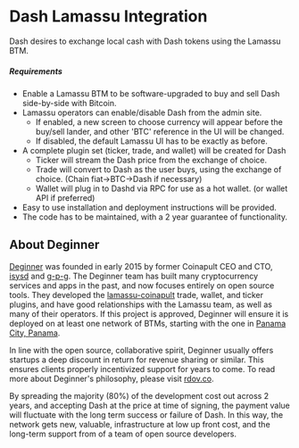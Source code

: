 # Dash Lamassu Integration

Dash desires to exchange local cash with Dash tokens using the Lamassu BTM.

##### Requirements

 * Enable a Lamassu BTM to be software-upgraded to buy and sell Dash side-by-side with Bitcoin.
 * Lamassu operators can enable/disable Dash from the admin site.
   * If enabled, a new screen to choose currency will appear before the buy/sell lander, and other 'BTC' reference in the UI will be changed.
   * If disabled, the default Lamassu UI has to be exactly as before.
 * A complete plugin set (ticker, trade, and wallet) will be created for Dash
   * Ticker will stream the Dash price from the exchange of choice.
   * Trade will convert to Dash as the user buys, using the exchange of choice. (Chain fiat->BTC->Dash if necessary)
   * Wallet will plug in to Dashd via RPC for use as a hot wallet. (or wallet API if preferred)
 * Easy to use installation and deployment instructions will be provided.
 * The code has to be maintained, with a 2 year guarantee of functionality.

## About Deginner

[Deginner](http://deginner.com) was founded in early 2015 by former Coinapult CEO and CTO, [isysd](https://github.com/isysd) and [g-p-g](https://github.com/g-p-g). The Deginner team has built many cryptocurrency services and apps in the past, and now focuses entirely on open source tools. They developed the [lamassu-coinapult](https://github.com/coinapult/lamassu-coinapult) trade, wallet, and ticker plugins, and have good relationships with the Lamassu team, as well as many of their operators. If this project is approved, Deginner will ensure it is deployed on at least one network of BTMs, starting with the one in [Panama City, Panama](http://coinatmradar.com/bitcoin_atm/509/bitcoin-atm-lamassu-panama-virtual-mallbox/).

In line with the open source, collaborative spirit, Deginner usually offers startups a deep discount in return for revenue sharing or similar. This ensures clients properly incentivized support for years to come. To read more about Deginner's philosophy, please visit [rdov.co](http://rdov.co).

By spreading the majority (80%) of the development cost out across 2 years, and accepting Dash at the price at time of signing, the payment value will fluctuate with the long term success or failure of Dash. In this way, the network gets new, valuable, infrastructure at low up front cost, and the long-term support from of a team of open source developers.

